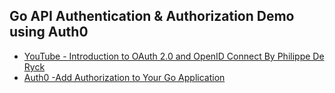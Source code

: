 ## Go API Authentication & Authorization Demo using Auth0

- [YouTube - Introduction to OAuth 2.0 and OpenID Connect By Philippe De Ryck](https://www.youtube.com/watch?v=ZuQoN2x8T6k)
- [Auth0 -Add Authorization to Your Go Application](https://auth0.com/docs/quickstart/backend/golang/interactive)
